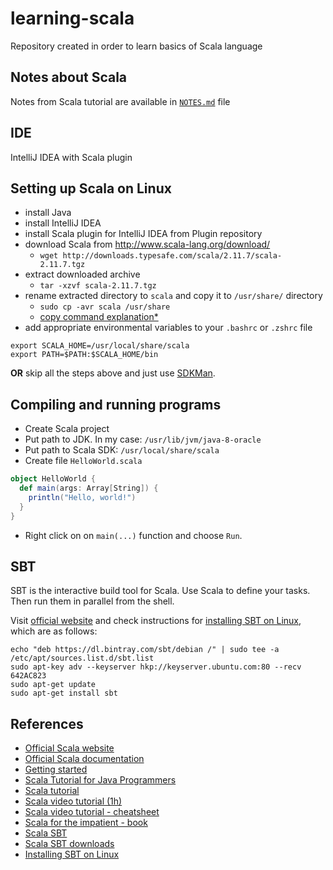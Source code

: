 # learning-scala
Repository created in order to learn basics of Scala language

Notes about Scala
-----------------

Notes from Scala tutorial are available in [`NOTES.md`](https://github.com/pwittchen/learning-scala/blob/master/NOTES.md) file

IDE
---

IntelliJ IDEA with Scala plugin

Setting up Scala on Linux
-------------------------

- install Java
- install IntelliJ IDEA
- install Scala plugin for IntelliJ IDEA from Plugin repository
- download Scala from http://www.scala-lang.org/download/
  - `wget http://downloads.typesafe.com/scala/2.11.7/scala-2.11.7.tgz`
- extract downloaded archive
  - `tar -xzvf scala-2.11.7.tgz`
- rename extracted directory to `scala` and copy it to `/usr/share/` directory
  - `sudo cp -avr scala /usr/share` 
  - [copy command explanation*](http://www.cyberciti.biz/faq/copy-folder-linux-command-line/)
- add appropriate environmental variables to your `.bashrc` or `.zshrc` file
```
export SCALA_HOME=/usr/local/share/scala
export PATH=$PATH:$SCALA_HOME/bin
```

**OR** skip all the steps above and just use [SDKMan](https://sdkman.io/).

Compiling and running programs
------------------------------

- Create Scala project
- Put path to JDK. In my case: `/usr/lib/jvm/java-8-oracle`
- Put path to Scala SDK: `/usr/local/share/scala`
- Create file `HelloWorld.scala`

```scala
object HelloWorld {
  def main(args: Array[String]) {
    println("Hello, world!")
  }
}

```

- Right click on on `main(...)` function and choose `Run`.

SBT
---

SBT is the interactive build tool for Scala. Use Scala to define your tasks. Then run them in parallel from the shell.

Visit [official website](http://www.scala-sbt.org/) and check instructions for [installing SBT on Linux](http://www.scala-sbt.org/0.13/tutorial/Installing-sbt-on-Linux.html), which are as follows:

```
echo "deb https://dl.bintray.com/sbt/debian /" | sudo tee -a /etc/apt/sources.list.d/sbt.list
sudo apt-key adv --keyserver hkp://keyserver.ubuntu.com:80 --recv 642AC823
sudo apt-get update
sudo apt-get install sbt
```

References
----------
- [Official Scala website](http://www.scala-lang.org)
- [Official Scala documentation](http://www.scala-lang.org/documentation/)
- [Getting started](http://www.scala-lang.org/documentation/getting-started.html)
- [Scala Tutorial for Java Programmers](https://www.scala-lang.org/docu/files/ScalaTutorial.pdf)
- [Scala tutorial](https://www.tutorialspoint.com/scala/index.htm)
- [Scala video tutorial (1h)](https://www.youtube.com/watch?v=DzFt0YkZo8M)
- [Scala video tutorial - cheatsheet](http://www.newthinktank.com/2015/08/learn-scala-one-video/)
- [Scala for the impatient - book](http://www.amazon.com/Scala-Impatient-Cay-S-Horstmann/dp/0321774094/)
- [Scala SBT](http://www.scala-sbt.org/)
- [Scala SBT downloads](http://www.scala-sbt.org/download.html)
- [Installing SBT on Linux](http://www.scala-sbt.org/0.13/tutorial/Installing-sbt-on-Linux.html)
